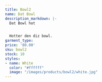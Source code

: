 ```yaml
---
title: Bowl2
name: Dat Bowl
description_markdown: |-
  Dat Bowl hot


  Hotter den diz bowl.
garment_type: 
price: '80.00'
sku: bowl2
stock: 10
styles:
- name: White
  color: "#ffffff"
  image: "/images/products/bowl2/white.jpg"
---
```



